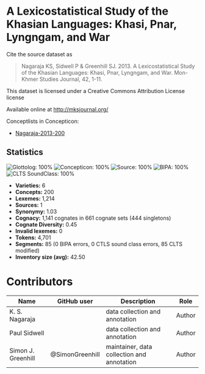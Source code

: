 # A Lexicostatistical Study of the Khasian Languages: Khasi, Pnar, Lyngngam, and War

Cite the source dataset as

> Nagaraja KS, Sidwell P & Greenhill SJ. 2013. A Lexicostatistical Study of the Khasian Languages: Khasi, Pnar, Lyngngam, and War. Mon-Khmer Studies Journal, 42, 1-11.

This dataset is licensed under a  Creative Commons Attribution License license

Available online at http://mksjournal.org/


Conceptlists in Concepticon:
- [Nagaraja-2013-200](https://concepticon.clld.org/contributions/Nagaraja-2013-200)
## Statistics


![Glottolog: 100%](https://img.shields.io/badge/Glottolog-100%25-brightgreen.svg "Glottolog: 100%")
![Concepticon: 100%](https://img.shields.io/badge/Concepticon-100%25-brightgreen.svg "Concepticon: 100%")
![Source: 100%](https://img.shields.io/badge/Source-100%25-brightgreen.svg "Source: 100%")
![BIPA: 100%](https://img.shields.io/badge/BIPA-100%25-brightgreen.svg "BIPA: 100%")
![CLTS SoundClass: 100%](https://img.shields.io/badge/CLTS%20SoundClass-100%25-brightgreen.svg "CLTS SoundClass: 100%")

- **Varieties:** 6
- **Concepts:** 200
- **Lexemes:** 1,214
- **Sources:** 1
- **Synonymy:** 1.03
- **Cognacy:** 1,141 cognates in 661 cognate sets (444 singletons)
- **Cognate Diversity:** 0.45
- **Invalid lexemes:** 0
- **Tokens:** 4,701
- **Segments:** 85 (0 BIPA errors, 0 CTLS sound class errors, 85 CLTS modified)
- **Inventory size (avg):** 42.50

# Contributors

Name | GitHub user | Description | Role
--- | --- | --- | ---
K. S. Nagaraja | | data collection and annotation | Author
Paul Sidwell | | data collection and annotation | Author
Simon J. Greenhill | @SimonGreenhill | maintainer, data collection and annotation | Author


